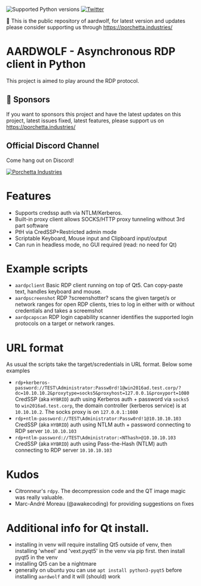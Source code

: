 ![Supported Python versions](https://img.shields.io/badge/python-3.7+-blue.svg) [![Twitter](https://img.shields.io/twitter/follow/skelsec?label=skelsec&style=social)](https://twitter.com/intent/follow?screen_name=skelsec)

:triangular_flag_on_post: This is the public repository of aardwolf, for latest version and updates please consider supporting us through https://porchetta.industries/

# AARDWOLF - Asynchronous RDP client in Python
This project is aimed to play around the RDP protocol.

## :triangular_flag_on_post: Sponsors

If you want to sponsors this project and have the latest updates on this project, latest issues fixed, latest features, please support us on https://porchetta.industries/

## Official Discord Channel

Come hang out on Discord!

[![Porchetta Industries](https://discordapp.com/api/guilds/736724457258745996/widget.png?style=banner3)](https://discord.gg/ycGXUxy)

# Features
 - Supports credssp auth via NTLM/Kerberos.
 - Built-in proxy client allows SOCKS/HTTP proxy tunneling without 3rd part software  
 - PtH via CredSSP+Restricted admin mode
 - Scriptable Keyboard, Mouse input and Clipboard input/output
 - Can run in headless mode, no GUI required (read: no need for Qt)

# Example scripts
 - `aardpclient` Basic RDP client running on top of Qt5. Can copy-paste text, handles keyboard and mouse.  
 - `aardpscreenshot` RDP ?screenshotter? scans the given target/s or network ranges for open RDP clients, tries to log in either with or without credentials and takes a screemshot  
 - `aardpcapscan` RDP login capability scanner identifies the supported login protocols on a target or network ranges.  

# URL format
As usual the scripts take the target/scredentials in URL format. Below some examples
 - `rdp+kerberos-password://TEST\Administrator:Passw0rd!1@win2016ad.test.corp/?dc=10.10.10.2&proxytype=socks5&proxyhost=127.0.0.1&proxyport=1080`  
 CredSSP (aka `HYBRID`) auth using Kerberos auth + password via `socks5` to `win2016ad.test.corp`, the domain controller (kerberos service) is at `10.10.10.2`. The socks proxy is on `127.0.0.1:1080`
 - `rdp+ntlm-password://TEST\Administrator:Passw0rd!1@10.10.10.103`  
 CredSSP (aka `HYBRID`) auth using NTLM auth + password connecting to RDP server `10.10.10.103`
 - `rdp+ntlm-password://TEST\Administrator:<NThash>@10.10.10.103`  
 CredSSP (aka `HYBRID`) auth using Pass-the-Hash (NTLM) auth connecting to RDP server `10.10.10.103`

# Kudos
 - Citronneur's `rdpy`. The decompression code and the QT image magic was really valuable.
 - Marc-André Moreau (@awakecoding) for providing suggestions on fixes


# Additional info for Qt install.
 - installing in venv will require installing Qt5 outside of venv, then installing 'wheel' and 'vext.pyqt5' in the venv via pip first. then install pyqt5 in the venv
 - installing Qt5 can be a nightmare
 - generally on ubuntu you can use `apt install python3-pyqt5` before installing `aardwolf` and it will (should) work